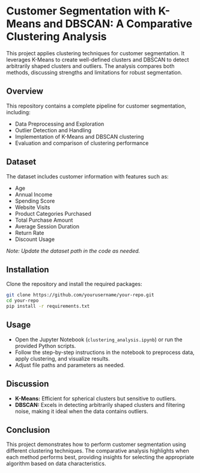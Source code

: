 # Customer Segmentation with K-Means and DBSCAN: A Comparative Clustering Analysis

This project applies clustering techniques for customer segmentation. It leverages K-Means to create well-defined clusters and DBSCAN to detect arbitrarily shaped clusters and outliers. The analysis compares both methods, discussing strengths and limitations for robust segmentation.

## Overview

This repository contains a complete pipeline for customer segmentation, including:
- Data Preprocessing and Exploration
- Outlier Detection and Handling
- Implementation of K-Means and DBSCAN clustering
- Evaluation and comparison of clustering performance

## Dataset

The dataset includes customer information with features such as:
- Age
- Annual Income
- Spending Score
- Website Visits
- Product Categories Purchased
- Total Purchase Amount
- Average Session Duration
- Return Rate
- Discount Usage

*Note: Update the dataset path in the code as needed.*

## Installation

Clone the repository and install the required packages:

```bash
git clone https://github.com/yourusername/your-repo.git
cd your-repo
pip install -r requirements.txt
```

## Usage

- Open the Jupyter Notebook (`clustering_analysis.ipynb`) or run the provided Python scripts.
- Follow the step-by-step instructions in the notebook to preprocess data, apply clustering, and visualize results.
- Adjust file paths and parameters as needed.

## Discussion

- **K-Means:** Efficient for spherical clusters but sensitive to outliers.
- **DBSCAN:** Excels in detecting arbitrarily shaped clusters and filtering noise, making it ideal when the data contains outliers.

## Conclusion

This project demonstrates how to perform customer segmentation using different clustering techniques. The comparative analysis highlights when each method performs best, providing insights for selecting the appropriate algorithm based on data characteristics.
